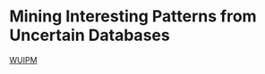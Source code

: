 # Mining Interesting Patterns from Uncertain Databases
[WUIPM](http://www.sciencedirect.com/science/article/pii/S0020025516301487)
